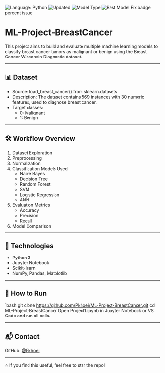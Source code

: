 ![Language: Python](https://img.shields.io/badge/Language-Python-blue)
![Updated](https://img.shields.io/badge/Updated-May_2025-success)
![Model Type](https://img.shields.io/badge/Model-Type:Classification-purple)
![Best Model](https://img.shields.io/badge/Best_Model-ANN_Accuracy:99%25-orange)
Fix badge percent issue

# ML-Project-BreastCancer

This project aims to build and evaluate multiple machine learning models to classify breast cancer tumors as malignant or benign using the Breast Cancer Wisconsin Diagnostic dataset.

---

## 📊 Dataset

- Source: load_breast_cancer() from sklearn.datasets
- Description: The dataset contains 569 instances with 30 numeric features, used to diagnose breast cancer.
- Target classes:
  - 0: Malignant
  - 1: Benign

---

## 🛠️ Workflow Overview

1. Dataset Exploration  
2. Preprocessing  
3. Normalization  
4. Classification Models Used
   - Naive Bayes
   - Decision Tree
   - Random Forest
   - SVM
   - Logistic Regression
   - ANN
5. Evaluation Metrics
   - Accuracy  
   - Precision  
   - Recall  
6. Model Comparison

---

## 📌 Technologies

- Python 3  
- Jupyter Notebook  
- Scikit-learn  
- NumPy, Pandas, Matplotlib

---

## 🚀 How to Run

`bash
git clone https://github.com/Pkhoei/ML-Project-BreastCancer.git
cd ML-Project-BreastCancer
Open Project1.ipynb in Jupyter Notebook or VS Code and run all cells.

---

## 📬 Contact

GitHub: [@Pkhoei](https://github.com/Pkhoei)

---

⭐️ If you find this useful, feel free to star the repo!
